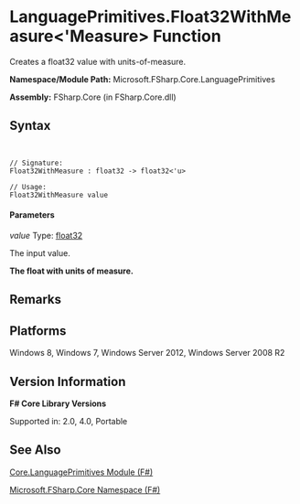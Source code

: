 # LanguagePrimitives.Float32WithMeasure<'Measure> Function

Creates a float32 value with units-of-measure.

**Namespace/Module Path:** Microsoft.FSharp.Core.LanguagePrimitives

**Assembly:** FSharp.Core (in FSharp.Core.dll)


## Syntax


```


// Signature:
Float32WithMeasure : float32 -> float32<'u>

// Usage:
Float32WithMeasure value

```



#### Parameters
*value*
Type: [float32](http://msdn.microsoft.com/en-us/library/9bf674b5-ea9a-4b08-ad42-4da313b6ebf0)


The input value.



**The float with units of measure.**
## Remarks

## Platforms
Windows 8, Windows 7, Windows Server 2012, Windows Server 2008 R2


## Version Information
**F# Core Library Versions**

Supported in: 2.0, 4.0, Portable




## See Also
[Core.LanguagePrimitives Module &#40;F&#35;&#41;](Core.LanguagePrimitives-Module-%28FSharp%29.md)

[Microsoft.FSharp.Core Namespace &#40;F&#35;&#41;](Microsoft.FSharp.Core-Namespace-%28FSharp%29.md)

